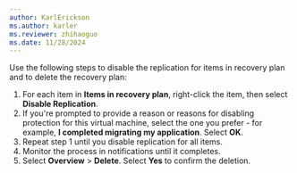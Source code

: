 ```yaml
---
author: KarlErickson
ms.author: karler
ms.reviewer: zhihaoguo
ms.date: 11/28/2024
---
```


Use the following steps to disable the replication for items in recovery plan and to delete the recovery plan:

1. For each item in **Items in recovery plan**, right-click the item, then select **Disable Replication**.
1. If you're prompted to provide a reason or reasons for disabling protection for this virtual machine, select the one you prefer - for example, **I completed migrating my application**. Select **OK**.
1. Repeat step 1 until you disable replication for all items.
1. Monitor the process in notifications until it completes.
1. Select **Overview** > **Delete**. Select **Yes** to confirm the deletion.
